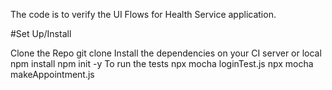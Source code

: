 The code is to verify the UI Flows for Health Service application.

#Set Up/Install

Clone the Repo
git clone
Install the dependencies on your CI server or local
npm install
npm init -y
To run the tests
npx mocha loginTest.js
npx mocha makeAppointment.js

